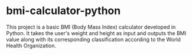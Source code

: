 # bmi-calculator-python
This project is a basic BMI (Body Mass Index) calculator developed in Python. It takes the user's weight and height as input and outputs the BMI value along with its corresponding classification according to the World Health Organization.
